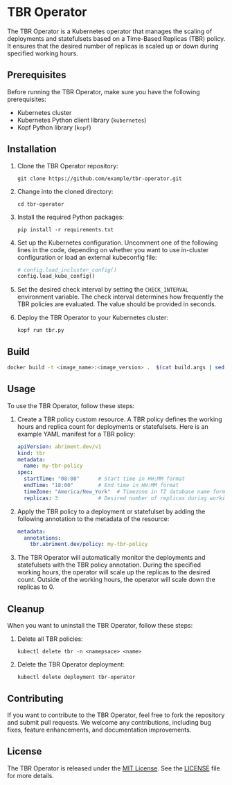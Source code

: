 # TBR Operator

The TBR Operator is a Kubernetes operator that manages the scaling of deployments and statefulsets based on a Time-Based Replicas (TBR) policy. It ensures that the desired number of replicas is scaled up or down during specified working hours.

## Prerequisites

Before running the TBR Operator, make sure you have the following prerequisites:

- Kubernetes cluster
- Kubernetes Python client library (`kubernetes`)
- Kopf Python library (`kopf`)

## Installation

1. Clone the TBR Operator repository:

   ```
   git clone https://github.com/example/tbr-operator.git
   ```

2. Change into the cloned directory:

   ```
   cd tbr-operator
   ```

3. Install the required Python packages:

   ```
   pip install -r requirements.txt
   ```

4. Set up the Kubernetes configuration. Uncomment one of the following lines in the code, depending on whether you want to use in-cluster configuration or load an external kubeconfig file:

   ```python
   # config.load_incluster_config()
   config.load_kube_config()
   ```

5. Set the desired check interval by setting the `CHECK_INTERVAL` environment variable. The check interval determines how frequently the TBR policies are evaluated. The value should be provided in seconds.

6. Deploy the TBR Operator to your Kubernetes cluster:

   ```
   kopf run tbr.py
   ```
   
## Build

```bash
docker build -t <image_name>:<image_version> .  $(cat build.args | sed 's@^@--build-arg @g' | paste -s -d " ")
```

## Usage

To use the TBR Operator, follow these steps:

1. Create a TBR policy custom resource. A TBR policy defines the working hours and replica count for deployments or statefulsets. Here is an example YAML manifest for a TBR policy:

   ```yaml
   apiVersion: abriment.dev/v1
   kind: tbr
   metadata:
     name: my-tbr-policy
   spec:
     startTime: "08:00"      # Start time in HH:MM format
     endTime: "18:00"        # End time in HH:MM format
     timeZone: "America/New_York"  # Timezone in TZ database name format
     replicas: 3             # Desired number of replicas during working hours
   ```

2. Apply the TBR policy to a deployment or statefulset by adding the following annotation to the metadata of the resource:

   ```yaml
   metadata:
     annotations:
       tbr.abriment.dev/policy: my-tbr-policy
   ```

3. The TBR Operator will automatically monitor the deployments and statefulsets with the TBR policy annotation. During the specified working hours, the operator will scale up the replicas to the desired count. Outside of the working hours, the operator will scale down the replicas to 0.

## Cleanup

When you want to uninstall the TBR Operator, follow these steps:

1. Delete all TBR policies:

   ```
   kubectl delete tbr -n <namepsace> <name>
   ```

2. Delete the TBR Operator deployment:

   ```
   kubectl delete deployment tbr-operator
   ```

## Contributing

If you want to contribute to the TBR Operator, feel free to fork the repository and submit pull requests. We welcome any contributions, including bug fixes, feature enhancements, and documentation improvements.

## License

The TBR Operator is released under the [MIT License](https://opensource.org/licenses/MIT). See the [LICENSE](LICENSE) file for more details.
